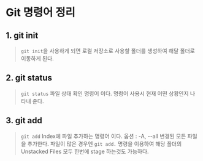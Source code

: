 # Git 명령어 정리

## 1. git init
> ```git init```을 사용하게 되면 로컬 저장소로 사용할 폴더를 생성하여 해달 폴더로 이동하게 된다.

## 2. git status
> ```git status``` 파일 상태 확인 명령어 이다. 명령어 사용시 현재 어떤 상황인지 나타내 준다.

## 3. git add
> ```git add``` Index에 파일 추가하는 명령어 이다. 
> 옵션 : -A, --all 변경된 모든 파일을 추가한다.
> 파일이 많은 경우엔 ```git add.``` 명령을 이용하여 해당 폴더의 Unstacked Files 모두 한번에 stage 하는것도 가능하다.

